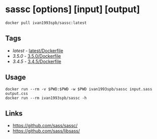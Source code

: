 # sassc [options] [input] [output]

`docker pull ivan1993spb/sassc:latest`

## Tags

* *latest* - [latest/Dockerfile](https://github.com/ivan1993spb/docker-sassc/blob/master/latest/Dockerfile)
* *3.5.0* - [3.5.0/Dockerfile](https://github.com/ivan1993spb/docker-sassc/blob/v3.5.0/3.5.0/Dockerfile)
* *3.4.5* - [3.4.5/Dockerfile](https://github.com/ivan1993spb/docker-sassc/blob/v3.4.5/3.4.5/Dockerfile)

## Usage

```
docker run --rm -v $PWD:$PWD -w $PWD ivan1993spb/sassc input.sass output.css
docker run --rm ivan1993spb/sassc -h
```

## Links

* https://github.com/sass/sassc/
* https://github.com/sass/libsass/
